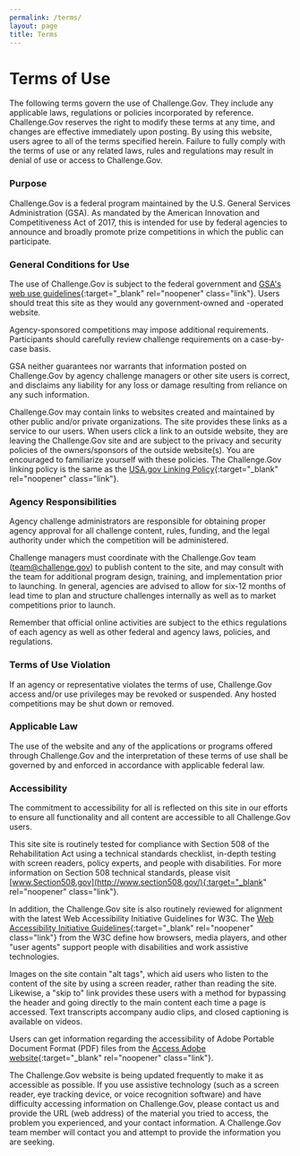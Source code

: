 ```yaml
---
permalink: /terms/
layout: page
title: Terms
---
```


# Terms of Use

The following terms govern the use of Challenge.Gov. They include any applicable laws, regulations or policies incorporated by reference. Challenge.Gov reserves the right to modify these terms at any time, and changes are effective immediately upon posting. By using this website, users agree to all of the terms specified herein. Failure to fully comply with the terms of use or any related laws, rules and regulations may result in denial of use or access to Challenge.Gov.

### Purpose

Challenge.Gov is a federal program maintained by the U.S. General Services Administration (GSA). As mandated by the American Innovation and Competitiveness Act of 2017, this is intended for use by federal agencies to announce and broadly promote prize competitions in which the public can participate. 

### General Conditions for Use

The use of Challenge.Gov is subject to the federal government and [GSA's web use guidelines](https://www.gsa.gov/using-the-gsagov-website){:target="_blank" rel="noopener" class="link"}. Users should treat this site as they would any government-owned and -operated website.

Agency-sponsored competitions may impose additional requirements. Participants should carefully review challenge requirements on a case-by-case basis.

GSA neither guarantees nor warrants that information posted on Challenge.Gov by agency challenge managers or other site users is correct, and disclaims any liability for any loss or damage resulting from reliance on any such information.

Challenge.Gov may contain links to websites created and maintained by other public and/or private organizations. The site provides these links as a service to our users. When users click a link to an outside website, they are leaving the Challenge.Gov site and are subject to the privacy and security policies of the owners/sponsors of the outside website(s). You are encouraged to familiarize yourself with these policies. The Challenge.Gov linking policy is the same as the [USA.gov Linking Policy](https://www.usa.gov/linking-policy){:target="_blank" rel="noopener" class="link"}.

### Agency Responsibilities

Agency challenge administrators are responsible for obtaining proper agency approval for all challenge content, rules, funding, and the legal authority under which the competition will be administered.

Challenge managers must coordinate with the Challenge.Gov team (<a href="mailto:team@challenge.gov" class="link">team@challenge.gov</a>) to publish content to the site, and may consult with the team for additional program design, training, and implementation prior to launching. In general, agencies are advised to allow for six-12 months of lead time to plan and structure challenges internally as well as to market competitions prior to launch. 

Remember that official online activities are subject to the ethics regulations of each agency as well as other federal and agency laws, policies, and regulations.

### Terms of Use Violation

If an agency or representative violates the terms of use, Challenge.Gov access and/or use privileges may be revoked or suspended. Any hosted competitions may be shut down or removed.

### Applicable Law

The use of the website and any of the applications or programs offered through Challenge.Gov and the interpretation of these terms of use shall be governed by and enforced in accordance with applicable federal law.

### Accessibility

The commitment to accessibility for all is reflected on this site in our efforts to ensure all functionality and all content are accessible to all Challenge.Gov users.

This site site is routinely tested for compliance with Section 508 of the Rehabilitation Act using a technical standards checklist, in-depth testing with screen readers, policy experts, and people with disabilities. For more information on Section 508 technical standards, please visit [www.Section508.gov](http://www.section508.gov/){:target="_blank" rel="noopener" class="link"}.

In addition, the Challenge.Gov site is also routinely reviewed for alignment with the latest Web Accessibility Initiative Guidelines for W3C. The [Web Accessibility Initiative Guidelines](https://www.w3.org/WAI/){:target="_blank" rel="noopener" class="link"} from the W3C define how browsers, media players, and other "user agents" support people with disabilities and work assistive technologies.

Images on the site contain "alt tags", which aid users who listen to the content of the site by using a screen reader, rather than reading the site. Likewise, a "skip to" link provides these users with a method for bypassing the header and going directly to the main content each time a page is accessed. Text transcripts accompany audio clips, and closed captioning is available on videos.

Users can get information regarding the accessibility of Adobe Portable Document Format (PDF) files from the [Access Adobe website](https://www.adobe.com/accessibility.html){:target="_blank" rel="noopener" class="link"}.

The Challenge.Gov website is being updated frequently to make it as accessible as possible. If you use assistive technology (such as a screen reader, eye tracking device, or voice recognition software) and have difficulty accessing information on Challenge.Gov, please contact us and provide the URL (web address) of the material you tried to access, the problem you experienced, and your contact information. A Challenge.Gov team member will contact you and attempt to provide the information you are seeking.
